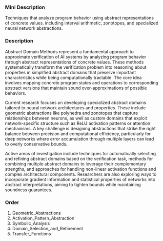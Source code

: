 ### Mini Description

Techniques that analyze program behavior using abstract representations of concrete values, including interval arithmetic, zonotopes, and specialized neural network abstractions.

### Description

Abstract Domain Methods represent a fundamental approach to approximate verification of AI systems by analyzing program behavior through abstract representations of concrete values. These methods systematically transform the verification problem into reasoning about properties in simplified abstract domains that preserve important characteristics while being computationally tractable. The core idea involves mapping concrete program states and operations to corresponding abstract versions that maintain sound over-approximations of possible behaviors.

Current research focuses on developing specialized abstract domains tailored to neural network architectures and properties. These include geometric abstractions like polyhedra and zonotopes that capture relationships between neurons, as well as custom domains that exploit network-specific structure such as ReLU activation patterns or attention mechanisms. A key challenge is designing abstractions that strike the right balance between precision and computational efficiency, particularly for deep networks where error accumulation through multiple layers can lead to overly conservative bounds.

Active areas of investigation include techniques for automatically selecting and refining abstract domains based on the verification task, methods for combining multiple abstract domains to leverage their complementary strengths, and approaches for handling non-linear activation functions and complex architectural components. Researchers are also exploring ways to incorporate gradient information and statistical properties of networks into abstract interpretations, aiming to tighten bounds while maintaining soundness guarantees.

### Order

1. Geometric_Abstractions
2. Activation_Pattern_Abstraction
3. Symbolic_Analysis
4. Domain_Selection_and_Refinement
5. Transfer_Functions
